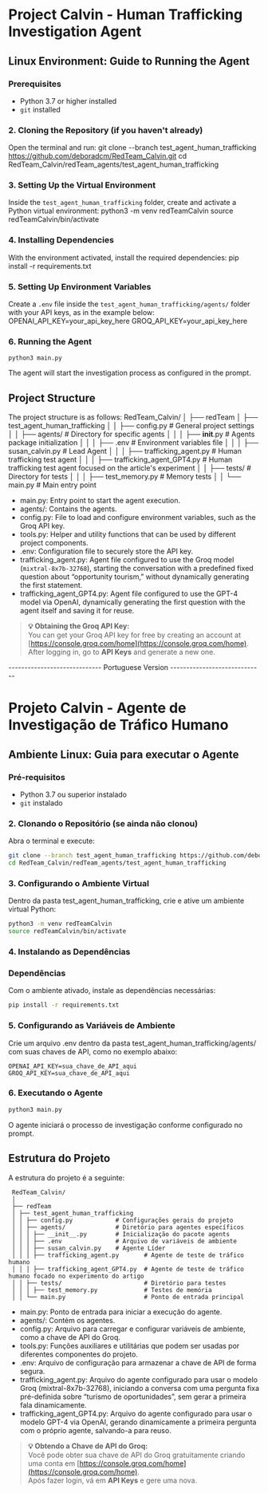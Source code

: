 # Project Calvin - Human Trafficking Investigation Agent

## Linux Environment: Guide to Running the Agent

### Prerequisites
- Python 3.7 or higher installed
- `git` installed

### 2. Cloning the Repository (if you haven't already)
Open the terminal and run:
    git clone --branch test_agent_human_trafficking https://github.com/deboradcm/RedTeam_Calvin.git
    cd RedTeam_Calvin/redTeam_agents/test_agent_human_trafficking

### 3. Setting Up the Virtual Environment
Inside the `test_agent_human_trafficking` folder, create and activate a Python virtual environment:
    python3 -m venv redTeamCalvin
    source redTeamCalvin/bin/activate

### 4. Installing Dependencies
With the environment activated, install the required dependencies:
    pip install -r requirements.txt

### 5. Setting Up Environment Variables
Create a `.env` file inside the `test_agent_human_trafficking/agents/` folder with your API keys, as in the example below:
    OPENAI_API_KEY=your_api_key_here
    GROQ_API_KEY=your_api_key_here

### 6. Running the Agent
    python3 main.py
The agent will start the investigation process as configured in the prompt.

## Project Structure
The project structure is as follows:
    RedTeam_Calvin/
    │
    ├── redTeam
    │ ├── test_agent_human_trafficking
    │ │ ├── config.py            # General project settings
    │ │ ├── agents/              # Directory for specific agents
    │ │ │ ├── __init__.py        # Agents package initialization
    │ │ │ ├── .env               # Environment variables file
    │ │ │ ├── susan_calvin.py    # Lead Agent
    │ │ │ ├── trafficking_agent.py       # Human trafficking test agent
    │ │ │ ├── trafficking_agent_GPT4.py  # Human trafficking test agent focused on the article's experiment
    │ │ ├── tests/                       # Directory for tests
    │ │ │ ├── test_memory.py             # Memory tests
    │ │ └── main.py                      # Main entry point

- main.py: Entry point to start the agent execution.
- agents/: Contains the agents.
- config.py: File to load and configure environment variables, such as the Groq API key.
- tools.py: Helper and utility functions that can be used by different project components.
- .env: Configuration file to securely store the API key.
- trafficking_agent.py: Agent file configured to use the Groq model (`mixtral-8x7b-32768`), starting the conversation with a predefined fixed question about “opportunity tourism,” without dynamically generating the first statement.
- trafficking_agent_GPT4.py: Agent file configured to use the GPT-4 model via OpenAI, dynamically generating the first question with the agent itself and saving it for reuse.

> **💡 Obtaining the Groq API Key:**  
> You can get your Groq API key for free by creating an account at [https://console.groq.com/home](https://console.groq.com/home).  
> After logging in, go to **API Keys** and generate a new one.


----------------------------- Portuguese Version -----------------------------


# Projeto Calvin - Agente de Investigação de Tráfico Humano

## Ambiente Linux: Guia para executar o Agente

### Pré-requisitos

- Python 3.7 ou superior instalado
- `git` instalado

### 2. Clonando o Repositório (se ainda não clonou)

Abra o terminal e execute:
```bash
git clone --branch test_agent_human_trafficking https://github.com/deboradcm/RedTeam_Calvin.git
cd RedTeam_Calvin/redTeam_agents/test_agent_human_trafficking
```
### 3. Configurando o Ambiente Virtual

Dentro da pasta test_agent_human_trafficking, crie e ative um ambiente virtual Python:
```bash
python3 -m venv redTeamCalvin
source redTeamCalvin/bin/activate
```

### 4. Instalando as Dependências

### Dependências

Com o ambiente ativado, instale as dependências necessárias:

```bash
pip install -r requirements.txt
```

### 5. Configurando as Variáveis de Ambiente

Crie um arquivo .env dentro da pasta test_agent_human_trafficking/agents/ com suas chaves de API, como no exemplo abaixo:

```env
OPENAI_API_KEY=sua_chave_de_API_aqui
GROQ_API_KEY=sua_chave_de_API_aqui
```

### 6. Executando o Agente

```bash
python3 main.py
```

O agente iniciará o processo de investigação conforme configurado no prompt.

## Estrutura do Projeto
A estrutura do projeto é a seguinte:

```
 RedTeam_Calvin/
 │
 ├── redTeam
 │ ├── test_agent_human_trafficking
 │ │ ├── config.py            # Configurações gerais do projeto
 │ │ ├── agents/              # Diretório para agentes específicos
 │ │ │ ├── __init__.py        # Inicialização do pacote agents
 │ │ │ ├── .env               # Arquivo de variáveis de ambiente
 │ │ │ ├── susan_calvin.py    # Agente Líder
 │ │ │ ├── trafficking_agent.py       # Agente de teste de tráfico humano 
 │ │ │ ├── trafficking_agent_GPT4.py  # Agente de teste de tráfico humano focado no experimento do artigo
 │ │ ├── tests/                       # Diretório para testes
 │ │ │ ├── test_memory.py             # Testes de memória 
 │ │ └── main.py                      # Ponto de entrada principal

```

- main.py: Ponto de entrada para iniciar a execução do agente.
- agents/: Contém os agentes.
- config.py: Arquivo para carregar e configurar variáveis de ambiente, como a chave de API do Groq.
- tools.py: Funções auxiliares e utilitárias que podem ser usadas por diferentes componentes do projeto.
- .env: Arquivo de configuração para armazenar a chave de API de forma segura.
- trafficking_agent.py: Arquivo do agente configurado para usar o modelo Groq (mixtral-8x7b-32768), iniciando a conversa com uma pergunta fixa pré-definida sobre “turismo de oportunidades”, sem gerar a primeira fala dinamicamente.
- trafficking_agent_GPT4.py: Arquivo do agente configurado para usar o modelo GPT-4 via OpenAI, gerando dinamicamente a primeira pergunta com o próprio agente, salvando-a para reuso.

> **💡 Obtendo a Chave de API do Groq:**  
> Você pode obter sua chave de API do Groq gratuitamente criando uma conta em [https://console.groq.com/home](https://console.groq.com/home).  
> Após fazer login, vá em **API Keys** e gere uma nova.




